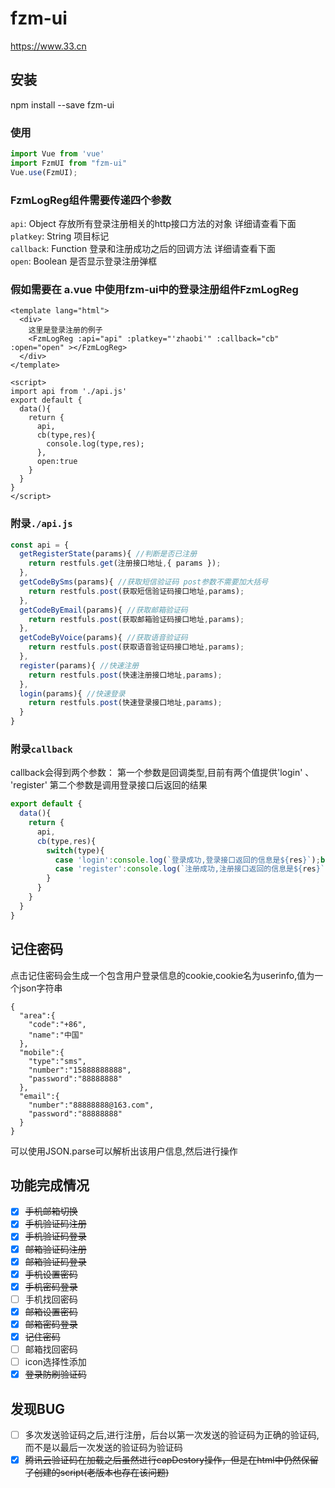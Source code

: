 # fzm-ui
https://www.33.cn

## 安装

npm install --save fzm-ui

### 使用
```javascript
import Vue from 'vue'
import FzmUI from "fzm-ui"
Vue.use(FzmUI);
```
### FzmLogReg组件需要传递四个参数  
`api`: Object 存放所有登录注册相关的http接口方法的对象 详细请查看下面  
`platkey`: String 项目标记  
`callback`: Function 登录和注册成功之后的回调方法 详细请查看下面  
`open`: Boolean 是否显示登录注册弹框  

### 假如需要在 a.vue 中使用fzm-ui中的登录注册组件FzmLogReg
```vue
<template lang="html">
  <div>
    这里是登录注册的例子
    <FzmLogReg :api="api" :platkey="'zhaobi'" :callback="cb" :open="open" ></FzmLogReg>
  </div>
</template>

<script>
import api from './api.js'
export default {
  data(){
    return {
      api,
      cb(type,res){
        console.log(type,res);
      },
      open:true
    }
  }
}
</script>
```

### 附录`./api.js`
```javascript
const api = {
  getRegisterState(params){ //判断是否已注册
    return restfuls.get(注册接口地址,{ params });
  },
  getCodeBySms(params){ //获取短信验证码 post参数不需要加大括号
    return restfuls.post(获取短信验证码接口地址,params);
  },
  getCodeByEmail(params){ //获取邮箱验证码
    return restfuls.post(获取邮箱验证码接口地址,params);
  },
  getCodeByVoice(params){ //获取语音验证码
    return restfuls.post(获取语音验证码接口地址,params);
  },
  register(params){ //快速注册
    return restfuls.post(快速注册接口地址,params);
  },
  login(params){ //快速登录
    return restfuls.post(快速登录接口地址,params);
  }
}
```
### 附录`callback`

callback会得到两个参数： 第一个参数是回调类型,目前有两个值提供'login' 、 'register'
第二个参数是调用登录接口后返回的结果
```javascript
export default {
  data(){
    return {
      api,
      cb(type,res){
        switch(type){
          case 'login':console.log(`登录成功,登录接口返回的信息是${res}`);break;
          case 'register':console.log(`注册成功,注册接口返回的信息是${res}`);break;
        }
      }
    }
  }
}
```

## 记住密码
点击记住密码会生成一个包含用户登录信息的cookie,cookie名为userinfo,值为一个json字符串
```
{
  "area":{
    "code":"+86",
    "name":"中国"
  },
  "mobile":{
    "type":"sms",
    "number":"15888888888",
    "password":"88888888"
  },
  "email":{
    "number":"88888888@163.com",
    "password":"88888888"
  }
}
```
可以使用JSON.parse可以解析出该用户信息,然后进行操作


## 功能完成情况

- [x] ~~手机邮箱切换~~  
- [x] ~~手机验证码注册~~  
- [x] ~~手机验证码登录~~  
- [x] ~~邮箱验证码注册~~  
- [x] ~~邮箱验证码登录~~  
- [x] ~~手机设置密码~~   
- [x] ~~手机密码登录~~  
- [ ] 手机找回密码  
- [x] ~~邮箱设置密码~~  
- [x] ~~邮箱密码登录~~  
- [x] ~~记住密码~~  
- [ ] 邮箱找回密码  
- [ ] icon选择性添加  
- [x] ~~登录防刷验证码~~  

## 发现BUG

- [ ] 多次发送验证码之后,进行注册，后台以第一次发送的验证码为正确的验证码,而不是以最后一次发送的验证码为验证码  
- [x] ~~腾讯云验证码在加载之后虽然进行capDestory操作，但是在html中仍然保留了创建的script(老版本也存在该问题)~~  
